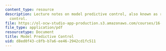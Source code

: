 ```yaml
---
content_type: resource
description: Lecture notes on model predictive control, also known as receding horizon
  control.
file: https://ol-ocw-studio-app-production.s3.amazonaws.com/courses/16-323-principles-of-optimal-control-spring-2008/d8ed0f43c8fbb7a6ee462942cd1fc511_lec16.pdf
file_type: application/pdf
resourcetype: Document
title: Model Predictive Control
uid: d8ed0f43-c8fb-b7a6-ee46-2942cd1fc511
---
```

